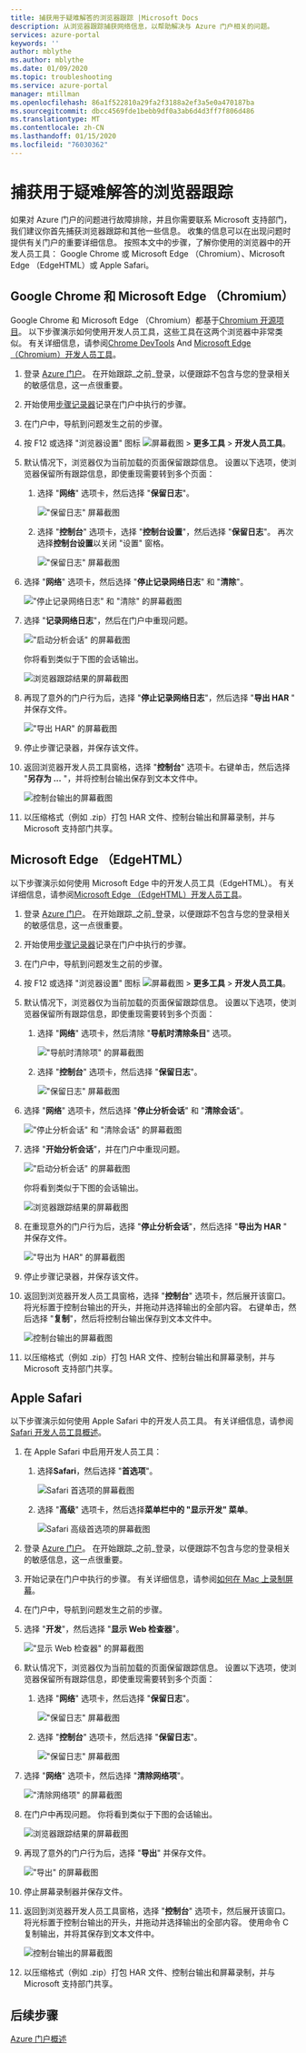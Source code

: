 ```yaml
---
title: 捕获用于疑难解答的浏览器跟踪 |Microsoft Docs
description: 从浏览器跟踪捕获网络信息，以帮助解决与 Azure 门户相关的问题。
services: azure-portal
keywords: ''
author: mblythe
ms.author: mblythe
ms.date: 01/09/2020
ms.topic: troubleshooting
ms.service: azure-portal
manager: mtillman
ms.openlocfilehash: 86a1f522810a29fa2f3188a2ef3a5e0a470187ba
ms.sourcegitcommit: dbcc4569fde1bebb9df0a3ab6d4d3ff7f806d486
ms.translationtype: MT
ms.contentlocale: zh-CN
ms.lasthandoff: 01/15/2020
ms.locfileid: "76030362"
---
```

# <a name="capture-a-browser-trace-for-troubleshooting"></a>捕获用于疑难解答的浏览器跟踪

如果对 Azure 门户的问题进行故障排除，并且你需要联系 Microsoft 支持部门，我们建议你首先捕获浏览器跟踪和其他一些信息。 收集的信息可以在出现问题时提供有关门户的重要详细信息。 按照本文中的步骤，了解你使用的浏览器中的开发人员工具： Google Chrome 或 Microsoft Edge （Chromium）、Microsoft Edge （EdgeHTML）或 Apple Safari。

## <a name="google-chrome-and-microsoft-edge-chromium"></a>Google Chrome 和 Microsoft Edge （Chromium）

Google Chrome 和 Microsoft Edge （Chromium）都基于[Chromium 开源项目](https://www.chromium.org/Home)。 以下步骤演示如何使用开发人员工具，这些工具在这两个浏览器中非常类似。 有关详细信息，请参阅[Chrome DevTools](https://developers.google.com/web/tools/chrome-devtools) And [Microsoft Edge （Chromium）开发人员工具](/microsoft-edge/devtools-guide-chromium)。

1. 登录 [Azure 门户](https://portal.azure.com)。 在开始跟踪_之前_登录，以便跟踪不包含与您的登录相关的敏感信息，这一点很重要。 

1. 开始使用[步骤记录器](https://support.microsoft.com/help/22878/windows-10-record-steps)记录在门户中执行的步骤。

1. 在门户中，导航到问题发生之前的步骤。

1. 按 F12 或选择 "浏览器设置" 图标 ![屏幕截图](media/capture-browser-trace/chromium-icon-settings.png) > **更多工具** > **开发人员工具**。

1. 默认情况下，浏览器仅为当前加载的页面保留跟踪信息。 设置以下选项，使浏览器保留所有跟踪信息，即使重现需要转到多个页面：

    1. 选择 "**网络**" 选项卡，然后选择 "**保留日志**"。

          !["保留日志" 屏幕截图](media/capture-browser-trace/chromium-network-preserve-log.png)

    1. 选择 "**控制台**" 选项卡，选择 "**控制台设置**"，然后选择 "**保留日志**"。 再次选择**控制台设置**以关闭 "设置" 窗格。

          !["保留日志" 屏幕截图](media/capture-browser-trace/chromium-console-preserve-log.png)

1. 选择 "**网络**" 选项卡，然后选择 "**停止记录网络日志**" 和 "**清除**"。

    !["停止记录网络日志" 和 "清除" 的屏幕截图](media/capture-browser-trace/chromium-stop-clear-session.png)

1. 选择 "**记录网络日志**"，然后在门户中重现问题。

    !["启动分析会话" 的屏幕截图](media/capture-browser-trace/chromium-start-session.png)

    你将看到类似于下图的会话输出。

    ![浏览器跟踪结果的屏幕截图](media/capture-browser-trace/chromium-browser-trace-results.png)

1. 再现了意外的门户行为后，选择 "**停止记录网络日志**"，然后选择 "**导出 HAR** " 并保存文件。

    !["导出 HAR" 的屏幕截图](media/capture-browser-trace/chromium-network-export-har.png)

1. 停止步骤记录器，并保存该文件。

1. 返回浏览器开发人员工具窗格，选择 "**控制台**" 选项卡。右键单击，然后选择 "**另存为 ...** "，并将控制台输出保存到文本文件中。

    ![控制台输出的屏幕截图](media/capture-browser-trace/chromium-console-select.png)

1. 以压缩格式（例如 .zip）打包 HAR 文件、控制台输出和屏幕录制，并与 Microsoft 支持部门共享。

## <a name="microsoft-edge-edgehtml"></a>Microsoft Edge （EdgeHTML）

以下步骤演示如何使用 Microsoft Edge 中的开发人员工具（EdgeHTML）。 有关详细信息，请参阅[Microsoft Edge （EdgeHTML）开发人员工具](/microsoft-edge/devtools-guide)。

1. 登录 [Azure 门户](https://portal.azure.com)。 在开始跟踪_之前_登录，以便跟踪不包含与您的登录相关的敏感信息，这一点很重要。 

1. 开始使用[步骤记录器](https://support.microsoft.com/help/22878/windows-10-record-steps)记录在门户中执行的步骤。

1. 在门户中，导航到问题发生之前的步骤。

1. 按 F12 或选择 "浏览器设置" 图标 ![屏幕截图](media/capture-browser-trace/edge-icon-settings.png) > **更多工具** > **开发人员工具**。

1. 默认情况下，浏览器仅为当前加载的页面保留跟踪信息。 设置以下选项，使浏览器保留所有跟踪信息，即使重现需要转到多个页面：

    1. 选择 "**网络**" 选项卡，然后清除 "**导航时清除条目**" 选项。

          !["导航时清除项" 的屏幕截图](media/capture-browser-trace/edge-network-clear-entries.png)

    1. 选择 "**控制台**" 选项卡，然后选择 "**保留日志**"。

          !["保留日志" 屏幕截图](media/capture-browser-trace/edge-console-preserve-log.png)

1. 选择 "**网络**" 选项卡，然后选择 "**停止分析会话**" 和 "**清除会话**"。

    !["停止分析会话" 和 "清除会话" 的屏幕截图](media/capture-browser-trace/edge-stop-clear-session.png)

1. 选择 "**开始分析会话**"，并在门户中重现问题。

    !["启动分析会话" 的屏幕截图](media/capture-browser-trace/edge-start-session.png)

    你将看到类似于下图的会话输出。

    ![浏览器跟踪结果的屏幕截图](media/capture-browser-trace/edge-browser-trace-results.png)

1. 在重现意外的门户行为后，选择 "**停止分析会话**"，然后选择 "**导出为 HAR** " 并保存文件。

    !["导出为 HAR" 的屏幕截图](media/capture-browser-trace/edge-network-export-har.png)

1. 停止步骤记录器，并保存该文件。

1. 返回到浏览器开发人员工具窗格，选择 "**控制台**" 选项卡，然后展开该窗口。 将光标置于控制台输出的开头，并拖动并选择输出的全部内容。 右键单击，然后选择 "**复制**"，然后将控制台输出保存到文本文件中。

    ![控制台输出的屏幕截图](media/capture-browser-trace/edge-console-select.png)

1. 以压缩格式（例如 .zip）打包 HAR 文件、控制台输出和屏幕录制，并与 Microsoft 支持部门共享。

## <a name="apple-safari"></a>Apple Safari

以下步骤演示如何使用 Apple Safari 中的开发人员工具。 有关详细信息，请参阅[Safari 开发人员工具概述](https://support.apple.com/guide/safari-developer/safari-developer-tools-overview-dev073038698/11.0/mac)。

1. 在 Apple Safari 中启用开发人员工具：

    1. 选择**Safari**，然后选择 "**首选项**"。

        ![Safari 首选项的屏幕截图](media/capture-browser-trace/safari-preferences.png)

    1. 选择 "**高级**" 选项卡，然后选择**菜单栏中的 "显示开发" 菜单**。

        ![Safari 高级首选项的屏幕截图](media/capture-browser-trace/safari-show-develop-menu.png)

1. 登录 [Azure 门户](https://portal.azure.com)。 在开始跟踪_之前_登录，以便跟踪不包含与您的登录相关的敏感信息，这一点很重要。 

1. 开始记录在门户中执行的步骤。 有关详细信息，请参阅[如何在 Mac 上录制屏幕](https://support.apple.com/HT208721)。

1. 在门户中，导航到问题发生之前的步骤。

1. 选择 "**开发**"，然后选择 "**显示 Web 检查器**"。

    !["显示 Web 检查器" 的屏幕截图](media/capture-browser-trace/safari-show-web-inspector.png)

1. 默认情况下，浏览器仅为当前加载的页面保留跟踪信息。 设置以下选项，使浏览器保留所有跟踪信息，即使重现需要转到多个页面：

    1. 选择 "**网络**" 选项卡，然后选择 "**保留日志**"。

          !["保留日志" 屏幕截图](media/capture-browser-trace/safari-network-preserve-log.png)

    1. 选择 "**控制台**" 选项卡，然后选择 "**保留日志**"。

          !["保留日志" 屏幕截图](media/capture-browser-trace/safari-console-preserve-log.png)

1. 选择 "**网络**" 选项卡，然后选择 "**清除网络项**"。

    !["清除网络项" 的屏幕截图](media/capture-browser-trace/safari-clear-session.png)

1. 在门户中再现问题。 你将看到类似于下图的会话输出。

    ![浏览器跟踪结果的屏幕截图](media/capture-browser-trace/safari-browser-trace-results.png)

1. 再现了意外的门户行为后，选择 "**导出**" 并保存文件。

    !["导出" 的屏幕截图](media/capture-browser-trace/safari-network-export-har.png)

1. 停止屏幕录制器并保存文件。

1. 返回到浏览器开发人员工具窗格，选择 "**控制台**" 选项卡，然后展开该窗口。 将光标置于控制台输出的开头，并拖动并选择输出的全部内容。 使用命令 C 复制输出，并将其保存到文本文件中。

    ![控制台输出的屏幕截图](media/capture-browser-trace/safari-console-select.png)

1. 以压缩格式（例如 .zip）打包 HAR 文件、控制台输出和屏幕录制，并与 Microsoft 支持部门共享。

## <a name="next-steps"></a>后续步骤

[Azure 门户概述](azure-portal-overview.md)